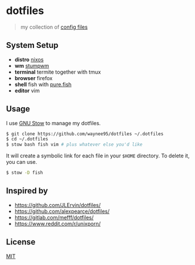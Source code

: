 # dotfiles

> my collection of [config files](https://dotfiles.github.io/)

## System Setup

* **distro** [nixos](https://github.com/waynee95/nixos-config)
* **wm** [stumpwm](https://stumpwm.github.io/)
* **terminal** termite together with tmux
* **browser** firefox
* **shell** fish with [pure.fish](https://github.com/brandonweiss/pure.fish)
* **editor** vim

## Usage

I use [GNU Stow](https://gnu.org/software/stow/) to manage my dotfiles.

```bash
$ git clone https://github.com/waynee95/dotfiles ~/.dotfiles
$ cd ~/.dotfiles
$ stow bash fish vim # plus whatever else you'd like
```

It will create a symbolic link for each file in your `$HOME` directory. To
delete it, you can use.

```bash
$ stow -D fish 
```
## Inspired by

* https://github.com/JLErvin/dotfiles/
* https://github.com/alexpearce/dotfiles/
* https://gitlab.com/mefff/dotfiles/
* https://www.reddit.com/r/unixporn/

## License

[MIT](LICENSE)
